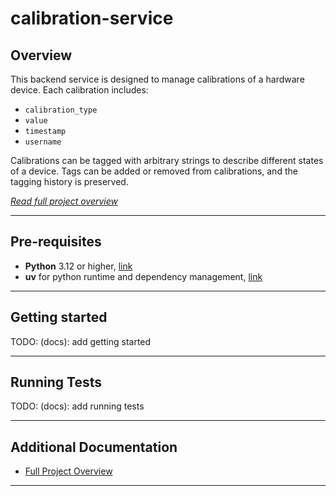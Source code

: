 # calibration-service

## Overview

This backend service is designed to manage calibrations of a hardware device. Each calibration includes:

- `calibration_type`
- `value`
- `timestamp`
- `username`

Calibrations can be tagged with arbitrary strings to describe different states of a device. Tags can be added or removed
from calibrations, and the tagging history is preserved.

_[Read full project overview][overview]_

---

## Pre-requisites

- **Python** 3.12 or higher, [link][python]
- **uv** for python runtime and dependency management, [link][uv]

---

## Getting started

TODO: (docs): add getting started

---

## Running Tests

TODO: (docs): add running tests

---

## Additional Documentation

- [Full Project Overview][overview]

---

<!-- link helpers below -->

[overview]: ../calibration-service/docs/PROJECT.md

[python]: https://www.python.org/downloads/

[uv]: https://docs.astral.sh/uv/

